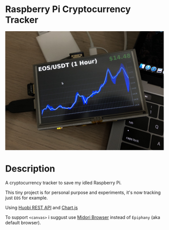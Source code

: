 
# Raspberry Pi Cryptocurrency Tracker
![](IMG_2499.JPG)

# Description
A cryptocurrency tracker to save my idled Raspberry Pi.

This tiny project is for personal purpose and experiments, it's now tracking just `EOS` for example.

Using [Huobi REST API](https://github.com/huobiapi/API_Docs/wiki/REST_api_reference) and [Chart.js](http://www.chartjs.org)

To support `<canvas>` i suggust use [Midori Browser](http://Midori-browser.org/) instead of `Epiphany` (aka default browser).
